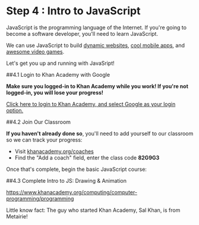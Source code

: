 # Step 4 : Intro to JavaScript

JavaScript is the programming language of the Internet. If you're going to become a software developer, you'll need to learn JavaScript.

We can use JavaScript to build [dynamic websites](https://en.wikipedia.org/wiki/Dynamic_web_page), [cool mobile apps](http://ionicframework.com/), and [awesome video games](http://www.phaser.io/).

Let's get you up and running with JavaSript!

##4.1 Login to Khan Academy with Google

**Make sure you logged-in to Khan Academy while you work! If you're not logged-in, you will lose your progress!**

[Click here to login to Khan Academy, and select Google as your login option.](https://www.khanacademy.org/login?continue=%2Fcomputing%2Fcomputer-programming%2Fprogramming)

##4.2 Join Our Classroom

**If you haven't already done so**, you'll need to add yourself to our classroom so we can track your progress:

* Visit [khanacademy.org/coaches](khanacademy.org/coaches)
* Find the "Add a coach" field, enter the class code **82G9G3**

Once that's complete, begin the basic JavaScript course:

##4.3 Complete Intro to JS: Drawing & Animation

https://www.khanacademy.org/computing/computer-programming/programming

Little know fact: The guy who started Khan Academy, Sal Khan, is from Metairie!